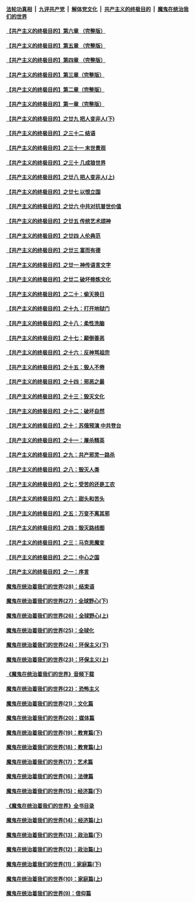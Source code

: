 ####  [法轮功真相](../../../../basic/blob/master/README.md?t=04161530) &nbsp;|&nbsp; [九评共产党](../../../../9ping.md/blob/master/README.md?t=04161530) &nbsp;|&nbsp; [解体党文化](../../../../jtdwh.md/blob/master/README.md?t=04161530)  &nbsp;|&nbsp; [共产主义的终极目的](../../../../gczydzjmd.md/blob/master/README.md?t=04161530) &nbsp;|&nbsp; [魔鬼在统治我们的世界](../../../../mgztzwmdsj.md/blob/master/README.md?t=04161530) 

#### [【共产主义的终极目的】第六章 （完整版）](../pages/nsc422/n11428913.md?t=04161530) 

#### [【共产主义的终极目的】第五章 （完整版）](../pages/nsc422/n11428912.md?t=04161530) 

#### [【共产主义的终极目的】第四章 （完整版）](../pages/nsc422/n11428907.md?t=04161530) 

#### [【共产主义的终极目的】第三章（完整版）](../pages/nsc422/n11428848.md?t=04161530) 

#### [【共产主义的终极目的】第二章（完整版）](../pages/nsc422/n11428831.md?t=04161530) 

#### [【共产主义的终极目的】第一章（完整版）](../pages/nsc422/n11417651.md?t=04161530) 

#### [【共产主义的终极目的】之廿九 把人变非人(下)](../pages/nsc422/n11344140.md?t=04161530) 

#### [【共产主义的终极目的】之三十二 结语](../pages/nsc422/n11360535.md?t=04161530) 

#### [【共产主义的终极目的】之三十一 末世景观](../pages/nsc422/n11351129.md?t=04161530) 

#### [【共产主义的终极目的】之三十 几成狼世界](../pages/nsc422/n11348280.md?t=04161530) 

#### [【共产主义的终极目的】之廿八 把人变非人(上)](../pages/nsc422/n11340492.md?t=04161530) 

#### [【共产主义的终极目的】之廿七 以恨立国](../pages/nsc422/n11336944.md?t=04161530) 

#### [【共产主义的终极目的】之廿六 中共对抗普世价值](../pages/nsc422/n11324785.md?t=04161530) 

#### [【共产主义的终极目的】之廿五 传统艺术颂神](../pages/nsc422/n11296396.md?t=04161530) 

#### [【共产主义的终极目的】之廿四 人伦典范](../pages/nsc422/n11296397.md?t=04161530) 

#### [【共产主义的终极目的】之廿三 富而有德](../pages/nsc422/n11283598.md?t=04161530) 

#### [【共产主义的终极目的】之廿一 神传语言文字](../pages/nsc422/n11263265.md?t=04161530) 

#### [【共产主义的终极目的】之廿二 破坏修炼文化](../pages/nsc422/n11245728.md?t=04161530) 

#### [【共产主义的终极目的】之二十：偷天换日](../pages/nsc422/n11238846.md?t=04161530) 

#### [【共产主义的终极目的】之十九：打开地狱门](../pages/nsc422/n11206376.md?t=04161530) 

#### [【共产主义的终极目的】之十八：柔性洗脑](../pages/nsc422/n11199994.md?t=04161530) 

#### [【共产主义的终极目的】之十七：颠倒善恶](../pages/nsc422/n11179782.md?t=04161530) 

#### [【共产主义的终极目的】之十六：反神骂祖宗](../pages/nsc422/n11166798.md?t=04161530) 

#### [【共产主义的终极目的】之十五：毁人不倦](../pages/nsc422/n11166792.md?t=04161530) 

#### [【共产主义的终极目的】之十四：邪恶之最](../pages/nsc422/n11150249.md?t=04161530) 

#### [【共产主义的终极目的】之十三：毁灭文化](../pages/nsc422/n11135227.md?t=04161530) 

#### [【共产主义的终极目的】之十二：破坏自然](../pages/nsc422/n11135214.md?t=04161530) 

#### [【共产主义的终极目的】之十：苏俄预演 中共登台](../pages/nsc422/n11118424.md?t=04161530) 

#### [【共产主义的终极目的】之十一：屠杀精英](../pages/nsc422/n11118442.md?t=04161530) 

#### [【共产主义的终极目的】之九：共产邪灵一路杀](../pages/nsc422/n11114139.md?t=04161530) 

#### [【共产主义的终极目的】之八：毁灭人类](../pages/nsc422/n11108503.md?t=04161530) 

#### [【共产主义的终极目的】之七：受苦的还是工农](../pages/nsc422/n11101809.md?t=04161530) 

#### [【共产主义的终极目的】之六：甜头和苦头](../pages/nsc422/n11096971.md?t=04161530) 

#### [【共产主义的终极目的】之五：万变不离其邪](../pages/nsc422/n11091285.md?t=04161530) 

#### [【共产主义的终极目的】之四：毁灭路线图](../pages/nsc422/n11086284.md?t=04161530) 

#### [【共产主义的终极目的】之三：马克思魔变](../pages/nsc422/n11061941.md?t=04161530) 

#### [【共产主义的终极目的】之二：中心之国](../pages/nsc422/n11047728.md?t=04161530) 

#### [【共产主义的终极目的】之一：序言](../pages/nsc422/n11086077.md?t=04161530) 

#### [魔鬼在统治着我们的世界(28)：结束语](../pages/nsc422/n10936246.md?t=04161530) 

#### [魔鬼在统治着我们的世界(27)：全球野心(下)](../pages/nsc422/n10928319.md?t=04161530) 

#### [魔鬼在统治着我们的世界(26)：全球野心(上)](../pages/nsc422/n10900318.md?t=04161530) 

#### [魔鬼在统治着我们的世界(25)：全球化](../pages/nsc422/n10788205.md?t=04161530) 

#### [魔鬼在统治着我们的世界(24)：环保主义(下)](../pages/nsc422/n10695307.md?t=04161530) 

#### [魔鬼在统治着我们的世界(23)：环保主义(上)](../pages/nsc422/n10688613.md?t=04161530) 

#### [《魔鬼在统治着我们的世界》音频下载](../pages/nsc422/n10635553.md?t=04161530) 

#### [魔鬼在统治着我们的世界(22)：恐怖主义](../pages/nsc422/n10614727.md?t=04161530) 

#### [魔鬼在统治着我们的世界(21)：文化篇](../pages/nsc422/n10597706.md?t=04161530) 

#### [魔鬼在统治着我们的世界(20)：媒体篇](../pages/nsc422/n10586579.md?t=04161530) 

#### [魔鬼在统治着我们的世界(19)：教育篇(下)](../pages/nsc422/n10564808.md?t=04161530) 

#### [魔鬼在统治着我们的世界(18)：教育篇(上)](../pages/nsc422/n10526970.md?t=04161530) 

#### [魔鬼在统治着我们的世界(17)：艺术篇](../pages/nsc422/n10499093.md?t=04161530) 

#### [魔鬼在统治着我们的世界(16)：法律篇](../pages/nsc422/n10485969.md?t=04161530) 

#### [魔鬼在统治着我们的世界(15)：经济篇(下)](../pages/nsc422/n10469975.md?t=04161530) 

#### [《魔鬼在统治着我们的世界》全书目录](../pages/nsc422/n10464261.md?t=04161530) 

#### [魔鬼在统治着我们的世界(14)：经济篇(上)](../pages/nsc422/n10457370.md?t=04161530) 

#### [魔鬼在统治着我们的世界(13)：政治篇(下)](../pages/nsc422/n10448270.md?t=04161530) 

#### [魔鬼在统治着我们的世界(12)：政治篇(上)](../pages/nsc422/n10444576.md?t=04161530) 

#### [魔鬼在统治着我们的世界(11)：家庭篇(下)](../pages/nsc422/n10440961.md?t=04161530) 

#### [魔鬼在统治着我们的世界(10)：家庭篇(上)](../pages/nsc422/n10435448.md?t=04161530) 

#### [魔鬼在统治着我们的世界(9)：信仰篇](../pages/nsc422/n10432159.md?t=04161530) 

